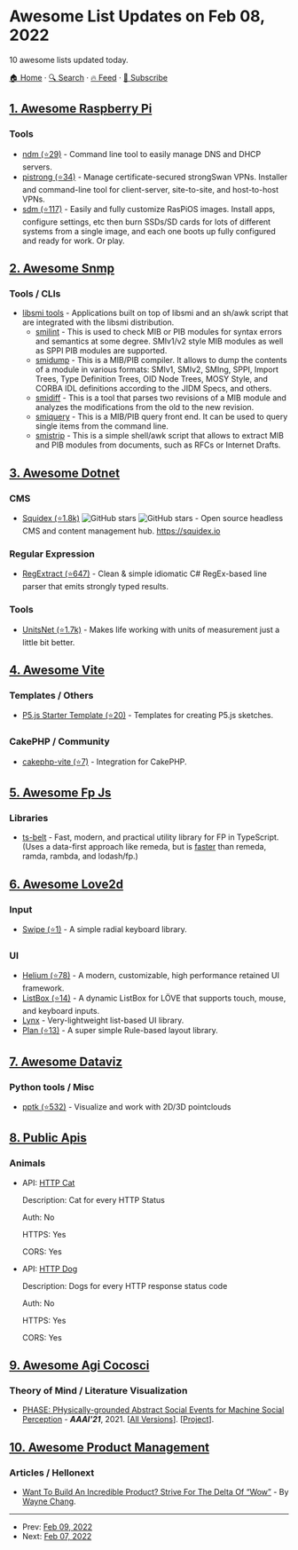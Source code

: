 # Awesome List Updates on Feb 08, 2022

10 awesome lists updated today.

[🏠 Home](/README.md) · [🔍 Search](https://test.trackawesomelist.com/search/) · [🔥 Feed](https://test.trackawesomelist.com/feed.xml) · [📮 Subscribe](https://trackawesomelist.us17.list-manage.com/subscribe?u=d2f0117aa829c83a63ec63c2f&id=36a103854c)



## [1. Awesome Raspberry Pi](/content/thibmaek/awesome-raspberry-pi/README.md)

### Tools

*   [ndm (⭐29)](https://github.com/gitbls/ndm) - Command line tool to easily manage DNS and DHCP servers.
*   [pistrong (⭐34)](https://github.com/gitbls/pistrong) - Manage certificate-secured strongSwan VPNs. Installer and command-line tool for client-server, site-to-site, and host-to-host VPNs.
*   [sdm (⭐117)](https://github.com/gitbls/sdm) - Easily and fully customize RasPiOS images. Install apps, configure settings, etc then burn SSDs/SD cards for lots of different systems from a single image, and each one boots up fully configured and ready for work. Or play.

## [2. Awesome Snmp](/content/eozer/awesome-snmp/README.md)

### Tools / CLIs

*   [libsmi tools](https://www.ibr.cs.tu-bs.de/projects/libsmi/) - Applications built on top of libsmi and an sh/awk script that are integrated with the libsmi distribution.
    *   [smilint](https://www.ibr.cs.tu-bs.de/projects/libsmi/smilint.html) - This is used to check MIB or PIB modules for syntax errors and semantics at some degree. SMIv1/v2 style MIB modules as well as SPPI PIB modules are supported.
    *   [smidump](https://www.ibr.cs.tu-bs.de/projects/libsmi/smidump.html) - This is a MIB/PIB compiler. It allows to dump the contents of a module in various formats: SMIv1, SMIv2, SMIng, SPPI, Import Trees, Type Definition Trees, OID Node Trees, MOSY Style, and CORBA IDL definitions according to the JIDM Specs, and others.
    *   [smidiff](https://www.ibr.cs.tu-bs.de/projects/libsmi/smidiff.html) - This is a tool that parses two revisions of a MIB module and analyzes the modifications from the old to the new revision.
    *   [smiquery](https://www.ibr.cs.tu-bs.de/projects/libsmi/smiquery.html) - This is a MIB/PIB query front end. It can be used to query single items from the command line.
    *   [smistrip](https://www.ibr.cs.tu-bs.de/projects/libsmi/smistrip.html) - This is a simple shell/awk script that allows to extract MIB and PIB modules from documents, such as RFCs or Internet Drafts.

## [3. Awesome Dotnet](/content/quozd/awesome-dotnet/README.md)

### CMS

*   [Squidex (⭐1.8k)](https://github.com/Squidex/squidex) ![GitHub stars](https://img.shields.io/github/stars/Squidex/squidex?style=flat-square\&cacheSeconds=604800) ![GitHub stars](https://img.shields.io/github/last-commit/Squidex/squidex?style=flat-square\&cacheSeconds=86400) - Open source headless CMS and content management hub.  <https://squidex.io>

### Regular Expression

*   [RegExtract (⭐647)](https://github.com/sblom/RegExtract) - Clean & simple idiomatic C# RegEx-based line parser that emits strongly typed results.

### Tools

*   [UnitsNet (⭐1.7k)](https://github.com/angularsen/UnitsNet) - Makes life working with units of measurement just a little bit better.

## [4. Awesome Vite](/content/vitejs/awesome-vite/README.md)

### Templates / Others

*   [P5.js Starter Template (⭐20)](https://github.com/makinteract/p5js-vite) - Templates for creating P5.js sketches.

### CakePHP / Community

*   [cakephp-vite (⭐7)](https://github.com/passchn/cakephp-vite) - Integration for CakePHP.

## [5. Awesome Fp Js](/content/stoeffel/awesome-fp-js/README.md)

### Libraries

*   [ts-belt](https://mobily.github.io/ts-belt/) - Fast, modern, and practical utility library for FP in TypeScript. (Uses a data-first approach like remeda, but is [faster](https://mobily.github.io/ts-belt/benchmarks/v3.7.0/macbook-air-2020) than remeda, ramda, rambda, and lodash/fp.)

## [6. Awesome Love2d](/content/love2d-community/awesome-love2d/README.md)

### Input

*   [Swipe (⭐1)](https://github.com/zombrodo/swipe) - A simple radial keyboard library.

### UI

*   [Helium (⭐78)](https://github.com/qeffects/helium) - A modern, customizable, high performance retained UI framework.
*   [ListBox (⭐14)](https://github.com/darkmetalic/ListBox) - A dynamic ListBox for LÖVE that supports touch, mouse, and keyboard inputs.
*   [Lynx](https://gitlab.com/TSnake41/lynx) - Very-lightweight list-based UI library.
*   [Plan (⭐13)](https://github.com/zombrodo/plan) - A super simple Rule-based layout library.

## [7. Awesome Dataviz](/content/javierluraschi/awesome-dataviz/README.md)

### Python tools / Misc

*   [pptk (⭐532)](https://github.com/heremaps/pptk) - Visualize and work with 2D/3D pointclouds

## [8. Public Apis](/content/public-apis/public-apis/README.md)

### Animals

- API: [HTTP Cat](https://http.cat/)

  Description: Cat for every HTTP Status

  Auth: No

  HTTPS: Yes

  CORS: Yes


- API: [HTTP Dog](https://http.dog/)

  Description: Dogs for every HTTP response status code

  Auth: No

  HTTPS: Yes

  CORS: Yes



## [9. Awesome Agi Cocosci](/content/YuzheSHI/awesome-agi-cocosci/README.md)

### Theory of Mind / Literature Visualization

*   [PHASE: PHysically-grounded Abstract Social Events for Machine Social Perception](https://ojs.aaai.org/index.php/AAAI/article/view/16167) - ***AAAI'21***, 2021. \[[All Versions](https://scholar.google.com/scholar?cluster=15536873427310696150\&hl=en\&as_sdt=0,5)]. \[[Project](https://tshu.io/PHASE/)].

## [10. Awesome Product Management](/content/dend/awesome-product-management/README.md)

### Articles / Hellonext

*   [Want To Build An Incredible Product? Strive For The Delta Of “Wow”](https://medium.com/@waynechang/want-to-build-an-incredible-product-strive-for-the-delta-of-wow-f184b716af18) - By [Wayne Chang](https://twitter.com/Wayne).

---

- Prev: [Feb 09, 2022](/content/2022/02/09/README.md)
- Next: [Feb 07, 2022](/content/2022/02/07/README.md)